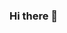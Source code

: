 ### Hi there 👋

<!--
**kthnineone/kthnineone** is a ✨ _special_ ✨ repository because its `README.md` (this file) appears on your GitHub profile.

Here are some ideas to get you started:

**Skills**
![python](https://img.shields.io/badge/Python-3776AB?style=for-the-badge&logo=python&logoColor=white)
